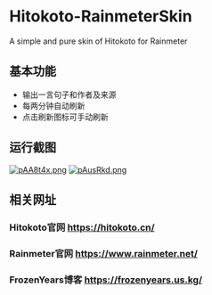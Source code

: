 # Hitokoto-RainmeterSkin
A simple and pure skin of Hitokoto for Rainmeter

## 基本功能
* 输出一言句子和作者及来源
* 每两分钟自动刷新
* 点击刷新图标可手动刷新

## 运行截图
[![pAA8t4x.png](https://s21.ax1x.com/2024/08/29/pAA8t4x.png)](https://imgse.com/i/pAA8t4x)
[![pAusRkd.png](https://s21.ax1x.com/2024/09/15/pAusRkd.png)](https://imgse.com/i/pAusRkd)

## 相关网址
### Hitokoto官网    https://hitokoto.cn/
### Rainmeter官网   https://www.rainmeter.net/
### FrozenYears博客 https://frozenyears.us.kg/
